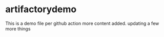 # artifactorydemo

This is a demo file
per github action
more content added.
updating a few more things

